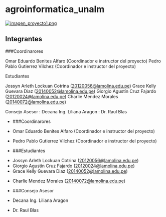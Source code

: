 # agroinformatica_unalm


[![imagen_proyecto1.png](https://s4.postimg.org/rncpf7gel/imagen_proyecto1.png)](https://postimg.org/image/dtocq5nt5/)


## Integrantes


###Coordinarores	 

Omar Eduardo Benites Alfaro   (Coordinador e instructor del proyecto)
Pedro Pablo Gutierrez Vilchez (Coordinador e instructor del proyecto)
                
Estudiantes

Jossyn Arleth Lockuan Cotrina    (<20120056@lamolina.edu.pe>)
Grace Kelly Guevara Diaz         (<20140052@lamolina.edu.pe>)
Giorgio Agustín Cruz Fajardo     (<20120024@lamolina.edu.pe>)
Charlie Mendez Morales           (<20140072@lamolina.edu.pe>)
                  
                  
Consejo Asesor : Decana Ing. Liliana Aragon
               : Dr. Raul Blas 	


* ###Coordinarores	

- Omar Eduardo Benites Alfaro   (Coordinador e instructor del proyecto)
+ Pedro Pablo Gutierrez Vilchez (Coordinador e instructor del proyecto)

* ###Estudiantes	

- Jossyn Arleth Lockuan Cotrina    (<20120056@lamolina.edu.pe>)
- Giorgio Agustín Cruz Fajardo     (<20120024@lamolina.edu.pe>)
- Grace Kelly Guevara Diaz         (<20140052@lamolina.edu.pe>)
+ Charlie Mendez Morales           (<20140072@lamolina.edu.pe>)

*  ###Consejo Asesor

- Decana Ing. Liliana Aragon
+ Dr. Raul Blas 	






